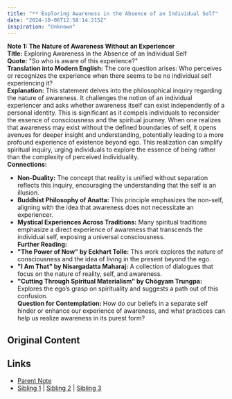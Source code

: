 ```yaml
---
title: "** Exploring Awareness in the Absence of an Individual Self"
date: "2024-10-06T12:58:14.215Z"
inspiration: "Unknown"
---
```



**Note 1: The Nature of Awareness Without an Experiencer**  
**Title:** Exploring Awareness in the Absence of an Individual Self  
**Quote:** "So who is aware of this experience?"  
**Translation into Modern English:** The core question arises: Who perceives or recognizes the experience when there seems to be no individual self experiencing it?  
**Explanation:** This statement delves into the philosophical inquiry regarding the nature of awareness. It challenges the notion of an individual experiencer and asks whether awareness itself can exist independently of a personal identity. This is significant as it compels individuals to reconsider the essence of consciousness and the spiritual journey. When one realizes that awareness may exist without the defined boundaries of self, it opens avenues for deeper insight and understanding, potentially leading to a more profound experience of existence beyond ego. This realization can simplify spiritual inquiry, urging individuals to explore the essence of being rather than the complexity of perceived individuality.  
**Connections:**  
- **Non-Duality:** The concept that reality is unified without separation reflects this inquiry, encouraging the understanding that the self is an illusion.  
- **Buddhist Philosophy of Anatta:** This principle emphasizes the non-self, aligning with the idea that awareness does not necessitate an experiencer.  
- **Mystical Experiences Across Traditions:** Many spiritual traditions emphasize a direct experience of awareness that transcends the individual self, exposing a universal consciousness.  
**Further Reading:**  
- **"The Power of Now" by Eckhart Tolle:** This work explores the nature of consciousness and the idea of living in the present beyond the ego.  
- **"I Am That" by Nisargadatta Maharaj:** A collection of dialogues that focus on the nature of reality, self, and awareness.  
- **"Cutting Through Spiritual Materialism" by Chögyam Trungpa:** Explores the ego’s grasp on spirituality and suggests a path out of this confusion.  
**Question for Contemplation:** How do our beliefs in a separate self hinder or enhance our experience of awareness, and what practices can help us realize awareness in its purest form?  


## Original Content



## Links

- [Parent Note](/parent-note.md)
- [Sibling 1](/zettel1.md) | [Sibling 2](/zettel2.md) | [Sibling 3](/zettel3.md)

